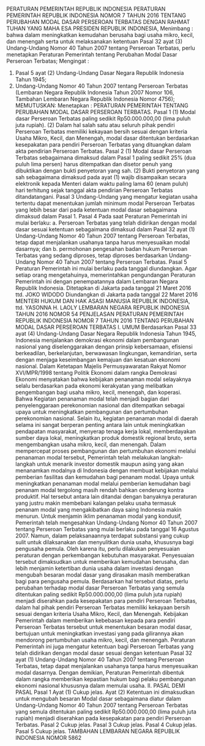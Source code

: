  PERATURAN PEMERINTAH REPUBLIK INDONESIA PERATURAN PEMERINTAH REPUBLIK INDONESIA NOMOR 7 TAHUN 2016 TENTANG PERUBAHAN MODAL DASAR PERSEROAN TERBATAS
DENGAN RAHMAT TUHAN YANG MAHA ESA PRESIDEN REPUBLIK INDONESIA,
Menimbang :
 bahwa dalam meningkatkan kemudahan berusaha bagi usaha mikro, kecil, dan menengah serta untuk melaksanakan ketentuan Pasal 32 ayat (3) Undang-Undang Nomor 40 Tahun 2007 tentang Perseroan Terbatas, perlu menetapkan Peraturan Pemerintah tentang Perubahan Modal Dasar Perseroan Terbatas;
Mengingat :

1. Pasal 5 ayat (2) Undang-Undang Dasar Negara Republik Indonesia Tahun 1945;
2. Undang-Undang Nomor 40 Tahun 2007 tentang Perseroan Terbatas (Lembaran Negara Republik Indonesia Tahun 2007 Nomor 106, Tambahan Lembaran Negara Republik Indonesia Nomor 4756);
MEMUTUSKAN:
 Menetapkan : PERATURAN PEMERINTAH TENTANG PERUBAHAN MODAL DASAR PERSEROAN TERBATAS.
Pasal 1
(1) Modal dasar Perseroan Terbatas paling sedikit Rp50.000.000,00 (lima puluh juta rupiah).
(2) Dalam hal salah satu atau seluruh pihak pendiri Perseroan Terbatas memiliki kekayaan bersih sesuai dengan kriteria Usaha Mikro, Kecil, dan Menengah, modal dasar ditentukan berdasarkan kesepakatan para pendiri Perseroan Terbatas yang dituangkan dalam akta pendirian Perseroan Terbatas.
Pasal 2
(1) Modal dasar Perseroan Terbatas sebagaimana dimaksud dalam Pasal 1 paling sedikit 25% (dua puluh lima persen) harus ditempatkan dan disetor penuh yang dibuktikan dengan bukti penyetoran yang sah.
(2) Bukti penyetoran yang sah sebagaimana dimaksud pada ayat (1) wajib disampaikan secara elektronik kepada Menteri dalam waktu paling lama 60 (enam puluh) hari terhitung sejak tanggal akta pendirian Perseroan Terbatas ditandatangani.
Pasal 3
Undang-Undang yang mengatur kegiatan usaha tertentu dapat menentukan jumlah minimum modal Perseroan Terbatas yang lebih besar dari pada ketentuan modal dasar sebagaimana dimaksud dalam Pasal 1.
Pasal 4
Pada saat Peraturan Pemerintah ini mulai berlaku:
a. Perseroan Terbatas yang telah didirikan dengan modal dasar sesuai ketentuan sebagaimana dimaksud dalam Pasal 32 ayat (1) Undang-Undang Nomor 40 Tahun 2007 tentang Perseroan Terbatas, tetap dapat menjalankan usahanya tanpa harus menyesuaikan modal dasarnya; dan
b. permohonan pengesahan badan hukum Perseroan Terbatas yang sedang diproses, tetap diproses berdasarkan Undang-Undang Nomor 40 Tahun 2007 tentang Perseroan Terbatas.
Pasal 5
Peraturan Pemerintah ini mulai berlaku pada tanggal diundangkan.
Agar setiap orang mengetahuinya, memerintahkan pengundangan Peraturan Pemerintah ini dengan penempatannya dalam Lembaran Negara Republik Indonesia. Ditetapkan di Jakarta pada tanggal 21 Maret 2016 ttd. JOKO WIDODO Diundangkan di Jakarta pada tanggal 22 Maret 2016 MENTERI HUKUM DAN HAK ASASI MANUSIA REPUBLIK INDONESIA, ttd. YASONNA H. LAOLY LEMBARAN NEGARA REPUBLIK INDONESIA TAHUN 2016 NOMOR 54 PENJELASAN PERATURAN PEMERINTAH REPUBLIK INDONESIA NOMOR 7 TAHUN 2016 TENTANG PERUBAHAN MODAL DASAR PERSEROAN TERBATAS I. UMUM Berdasarkan Pasal 33 ayat (4) Undang-Undang Dasar Negara Republik Indonesia Tahun 1945, Indonesia menjalankan demokrasi ekonomi dalam pembangunan nasional yang diselenggarakan dengan prinsip kebersamaan, efisiensi berkeadilan, berkelanjutan, berwawasan lingkungan, kemandirian, serta dengan menjaga keseimbangan kemajuan dan kesatuan ekonomi nasional. Dalam Ketetapan Majelis Permusyawaratan Rakyat Nomor XVI/MPR/1998 tentang Politik Ekonomi dalam rangka Demokrasi Ekonomi menyatakan bahwa kebijakan penanaman modal selayaknya selalu berdasarkan pada ekonomi kerakyatan yang melibatkan pengembangan bagi usaha mikro, kecil, menengah, dan koperasi. Bahwa Kegiatan penanaman modal telah menjadi bagian dari penyelenggaraan perekonomian nasional dan ditempatkan sebagai upaya untuk meningkatkan pembangunan dan pertumbuhan perekonomian nasional. Selain itu, kegiatan penanaman modal di daerah selama ini sangat berperan penting antara lain untuk meningkatkan pendapatan masyarakat, menyerap tenaga kerja lokal, memberdayakan sumber daya lokal, meningkatkan produk domestik regional bruto, serta mengembangkan usaha mikro, kecil, dan menengah. Dalam mempercepat proses pembangunan dan pertumbuhan ekonomi melalui penanaman modal tersebut, Pemerintah telah melakukan langkah-langkah untuk menarik investor domestik maupun asing yang akan menanamkan modalnya di Indonesia dengan membuat kebijakan melalui pemberian fasilitas dan kemudahan bagi penanam modal. Upaya untuk meningkatkan penanaman modal melalui pemberian kemudahan bagi penanam modal tergolong masih rendah bahkan cenderung kontra produktif. Hal tersebut antara lain ditandai dengan banyaknya peraturan yang justru makin membebani kalangan pelaku usaha termasuk penanam modal yang mengakibatkan daya saing Indonesia makin menurun. Untuk menjamin iklim penanaman modal yang kondusif, Pemerintah telah mengesahkan Undang-Undang Nomor 40 Tahun 2007 tentang Perseroan Terbatas yang mulai berlaku pada tanggal 16 Agustus 2007. Namun, dalam pelaksanaannya terdapat substansi yang cukup sulit untuk dilaksanakan dan menyulitkan dunia usaha, khususnya bagi pengusaha pemula. Oleh karena itu, perlu dilakukan penyesuaian peraturan dengan perkembangan kebutuhan masyarakat. Penyesuaian tersebut dimaksudkan untuk memberikan kemudahan berusaha, dan lebih menjamin ketertiban dunia usaha dalam investasi dengan mengubah besaran modal dasar yang dirasakan masih memberatkan bagi para pengusaha pemula. Berdasarkan hal tersebut diatas, perlu perubahan terhadap modal dasar Perseroan Terbatas yang semula ditentukan paling sedikit Rp50.000.000,00 (lima puluh juta rupiah) menjadi diserahkan pada kesepakatan para pendiri Perseroan Terbatas, dalam hal pihak pendiri Perseroan Terbatas memiliki kekayaan bersih sesuai dengan kriteria Usaha Mikro, Kecil, dan Menengah. Kebijakan Pemerintah dalam memberikan kebebasan kepada para pendiri Perseroan Terbatas tersebut untuk menentukan besaran modal dasar, bertujuan untuk meningkatkan investasi yang pada gilirannya akan mendorong pertumbuhan usaha mikro, kecil, dan menengah. Peraturan Pemerintah ini juga mengatur ketentuan bagi Perseroan Terbatas yang telah didirikan dengan modal dasar sesuai dengan ketentuan Pasal 32 ayat (1) Undang-Undang Nomor 40 Tahun 2007 tentang Perseroan Terbatas, tetap dapat menjalankan usahanya tanpa harus menyesuaikan modal dasarnya. Dengan demikian, Peraturan Pemerintah dibentuk dalam rangka memberikan kepastian hukum bagi pelaku pembangunan ekonomi nasional khususnya dalam memulai usaha. II. PASAL DEMI PASAL
Pasal 1
Ayat (1) Cukup jelas. Ayat (2) Ketentuan ini dimaksudkan untuk mengubah besaran Modal dasar sebagaimana diatur dalam Undang-Undang Nomor 40 Tahun 2007 tentang Perseroan Terbatas yang semula ditentukan paling sedikit Rp50.000.000,00 (lima puluh juta rupiah) menjadi diserahkan pada kesepakatan para pendiri Perseroan Terbatas.
Pasal 2
Cukup jelas.
Pasal 3
Cukup jelas. Pasal 4 Cukup jelas. Pasal 5 Cukup jelas. TAMBAHAN LEMBARAN NEGARA REPUBLIK INDONESIA NOMOR 5862